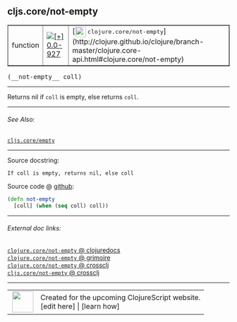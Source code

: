 ## cljs.core/not-empty



 <table border="1">
<tr>
<td>function</td>
<td><a href="https://github.com/cljsinfo/cljs-api-docs/tree/0.0-927"><img valign="middle" alt="[+] 0.0-927" title="Added in 0.0-927" src="https://img.shields.io/badge/+-0.0--927-lightgrey.svg"></a> </td>
<td>
[<img height="24px" valign="middle" src="http://i.imgur.com/1GjPKvB.png"> <samp>clojure.core/not-empty</samp>](http://clojure.github.io/clojure/branch-master/clojure.core-api.html#clojure.core/not-empty)
</td>
</tr>
</table>


 <samp>
(__not-empty__ coll)<br>
</samp>

---

Returns nil if `coll` is empty, else returns `coll`.



---


###### See Also:

[`cljs.core/empty`](../cljs.core/empty.md)<br>

---


Source docstring:

```
If coll is empty, returns nil, else coll
```


Source code @ [github](https://github.com/clojure/clojurescript/blob/r1798/src/cljs/cljs/core.cljs#L2384-L2386):

```clj
(defn not-empty
  [coll] (when (seq coll) coll))
```

<!--
Repo - tag - source tree - lines:

 <pre>
clojurescript @ r1798
└── src
    └── cljs
        └── cljs
            └── <ins>[core.cljs:2384-2386](https://github.com/clojure/clojurescript/blob/r1798/src/cljs/cljs/core.cljs#L2384-L2386)</ins>
</pre>

-->

---



###### External doc links:

[`clojure.core/not-empty` @ clojuredocs](http://clojuredocs.org/clojure.core/not-empty)<br>
[`clojure.core/not-empty` @ grimoire](http://conj.io/store/v1/org.clojure/clojure/1.7.0-beta3/clj/clojure.core/not-empty/)<br>
[`clojure.core/not-empty` @ crossclj](http://crossclj.info/fun/clojure.core/not-empty.html)<br>
[`cljs.core/not-empty` @ crossclj](http://crossclj.info/fun/cljs.core.cljs/not-empty.html)<br>

---

 <table>
<tr><td>
<img valign="middle" align="right" width="48px" src="http://i.imgur.com/Hi20huC.png">
</td><td>
Created for the upcoming ClojureScript website.<br>
[edit here] | [learn how]
</td></tr></table>

[edit here]:https://github.com/cljsinfo/cljs-api-docs/blob/master/cljsdoc/cljs.core/not-empty.cljsdoc
[learn how]:https://github.com/cljsinfo/cljs-api-docs/wiki/cljsdoc-files

<!--

This information was too distracting to show to readers, but I'll leave it
commented here since it is helpful to:

- pretty-print the data used to generate this document
- and show how to retrieve that data



The API data for this symbol:

```clj
{:description "Returns nil if `coll` is empty, else returns `coll`.",
 :ns "cljs.core",
 :name "not-empty",
 :signature ["[coll]"],
 :history [["+" "0.0-927"]],
 :type "function",
 :related ["cljs.core/empty"],
 :full-name-encode "cljs.core/not-empty",
 :source {:code "(defn not-empty\n  [coll] (when (seq coll) coll))",
          :title "Source code",
          :repo "clojurescript",
          :tag "r1798",
          :filename "src/cljs/cljs/core.cljs",
          :lines [2384 2386]},
 :full-name "cljs.core/not-empty",
 :clj-symbol "clojure.core/not-empty",
 :docstring "If coll is empty, returns nil, else coll"}

```

Retrieve the API data for this symbol:

```clj
;; from Clojure REPL
(require '[clojure.edn :as edn])
(-> (slurp "https://raw.githubusercontent.com/cljsinfo/cljs-api-docs/catalog/cljs-api.edn")
    (edn/read-string)
    (get-in [:symbols "cljs.core/not-empty"]))
```

-->
